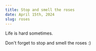 ```yaml
---
title: Stop and smell the roses
date: April 15th, 2024
slug: roses
---
```


Life is hard sometimes.

Don't forget to stop and smell the roses :)

